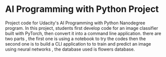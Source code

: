# AI Programming with Python Project

Project code for Udacity's AI Programming with Python Nanodegree program. In this project, students first develop 
code for an image classifier built with PyTorch, then convert it into a command line application.
there are two parts , the first one is using a notebook to try the codes then the second one is to build a CLI application to to train and predict an image 
using neural networks , the database used is flowers database.
